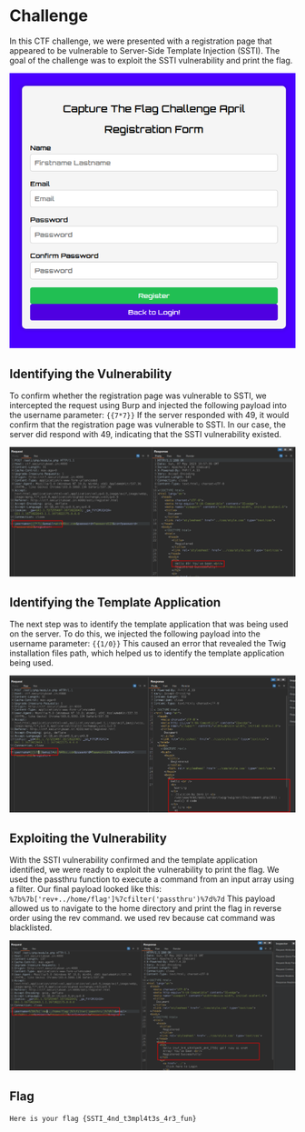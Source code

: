 # Challenge

In this CTF challenge, we were presented with a registration page that appeared to be vulnerable to Server-Side Template Injection (SSTI). The goal of the challenge was to exploit the SSTI vulnerability and print the flag.


<p align="center">
  <img src=register.png />
</p>

## Identifying the Vulnerability

To confirm whether the registration page was vulnerable to SSTI, we intercepted the request using Burp and injected the following payload into the username parameter:
``
{{7*7}}
``
If the server responded with 49, it would confirm that the registration page was vulnerable to SSTI. In our case, the server did respond with 49, indicating that the SSTI vulnerability existed.


<p align="center">
  <img src=identify.png />
</p>

## Identifying the Template Application

The next step was to identify the template application that was being used on the server. To do this, we injected the following payload into the username parameter:
``
{{1/0}}
``
This caused an error that revealed the Twig installation files path, which helped us to identify the template application being used.



<p align="center">
  <img src=template.png />
</p>

## Exploiting the Vulnerability

With the SSTI vulnerability confirmed and the template application identified, we were ready to exploit the vulnerability to print the flag. We used the passthru function to execute a command from an input array using a filter. Our final payload looked like this:
``
%7b%7b['rev+../home/flag']%7cfilter('passthru')%7d%7d
``
This payload allowed us to navigate to the home directory and print the flag in reverse order using the rev command. we used rev because cat command was blacklisted.


<p align="center">
  <img src=flag.png />
</p>

## Flag
``
Here is your flag {SSTI_4nd_t3mpl4t3s_4r3_fun}
``
